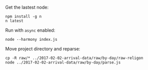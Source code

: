 Get the lastest node:

```
npm install -g n
n latest
```

Run with `async` enabled:

```
node --harmony index.js
```

Move project directory and reparse:

```
cp -R raw/* ../2017-02-02-arrival-data/raw/by-day/raw-religon
node ../2017-02-02-arrival-data/raw/by-day/parse.js
```